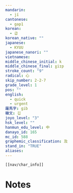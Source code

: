 ```yaml
---
mandarin:
  - jí
cantonese:
  - gap1
korean:
  - 급
korean_native: ""
japanese:
  - KYUU
japanese_nanori: ""
vietnamese:
middle_chinese_initial: k
middle_chinese_final: ɣiɪp
stroke_count: "9"
radical: 心
skip_number: 2-2-7
grade_level: 1
pos: ""
english:
  - quick
  - urgent
羅馬字: gib
韓文: 깁
joyo_level: "3"
hsk_level: ""
hanmun_edu_level: 中
danayo_id: 165
mc_id: 588
graphemic_classification: 及
stand_in: "TRUE"
aliases:
---
```

```meta-bind-embed
[[nav/char_info]]
```

# Notes
